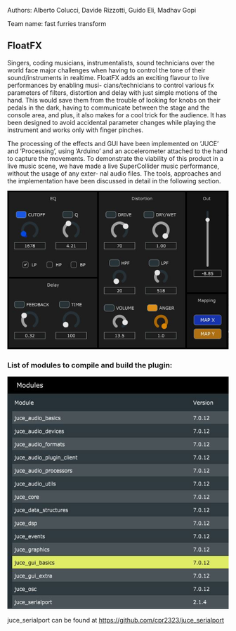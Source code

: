 Authors: Alberto Colucci, Davide Rizzotti, Guido Eli, Madhav Gopi 

Team name: fast furries transform

## FloatFX
Singers, coding musicians, instrumentalists, sound technicians over the world face
major challenges when having to control the tone of their sound/instruments in
realtime. FloatFX adds an exciting flavour to live performances by enabling musi-
cians/technicians to control various fx parameters of filters, distortion and delay with
just simple motions of the hand. This would save them from the trouble of looking
for knobs on their pedals in the dark, having to communicate between the stage
and the console area, and plus, it also makes for a cool trick for the audience. It has
been designed to avoid accidental parameter changes while playing the instrument
and works only with finger pinches. 

The processing of the effects and GUI have been implemented on ’JUCE’ and ’Processing’, using ’Arduino’ and an accelerometer attached to the hand to capture the
movements. To demonstrate the viability of this product in a live music scene, we
have made a live SuperCollider music performance, without the usage of any exter-
nal audio files. The tools, approaches and the implementation have been discussed
in detail in the following section.

![](https://github.com/polimi-cmls-2024/FloatFX/blob/main/floatfx.JPG)

### List of modules to compile and build the plugin:

![](https://github.com/polimi-cmls-2024/FloatFX/blob/main/modules.JPG)

juce_serialport can be found at https://github.com/cpr2323/juce_serialport
